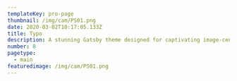 ```yaml
---
templateKey: pro-page
thumbnail: /img/cam/PS01.png
date: 2020-03-02T10:17:05.133Z
title: Typo
description: A stunning Gatsby theme designed for captivating image-centric websites, perfect for photographers, portfolios, and more.
number: 8
pagetype:
  - main
featuredimage: /img/cam/PS01.png
---
```

